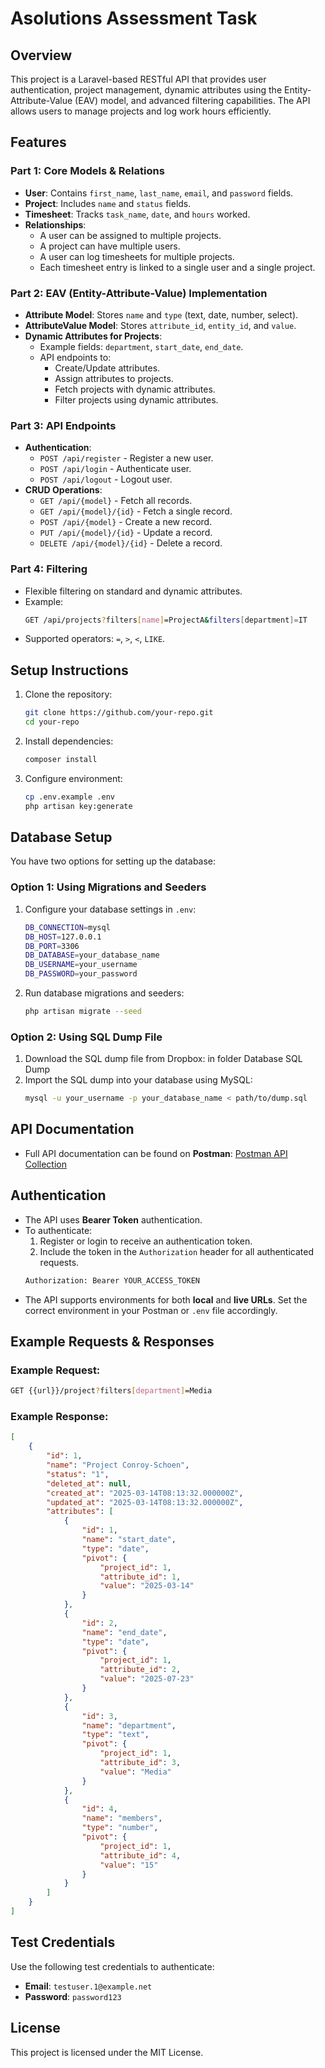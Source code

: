 # Asolutions Assessment Task

## Overview
This project is a Laravel-based RESTful API that provides user authentication, project management, dynamic attributes using the Entity-Attribute-Value (EAV) model, and advanced filtering capabilities. The API allows users to manage projects and log work hours efficiently.

## Features
### Part 1: Core Models & Relations
- **User**: Contains `first_name`, `last_name`, `email`, and `password` fields.
- **Project**: Includes `name` and `status` fields.
- **Timesheet**: Tracks `task_name`, `date`, and `hours` worked.
- **Relationships**:
  - A user can be assigned to multiple projects.
  - A project can have multiple users.
  - A user can log timesheets for multiple projects.
  - Each timesheet entry is linked to a single user and a single project.

### Part 2: EAV (Entity-Attribute-Value) Implementation
- **Attribute Model**: Stores `name` and `type` (text, date, number, select).
- **AttributeValue Model**: Stores `attribute_id`, `entity_id`, and `value`.
- **Dynamic Attributes for Projects**:
  - Example fields: `department`, `start_date`, `end_date`.
  - API endpoints to:
    - Create/Update attributes.
    - Assign attributes to projects.
    - Fetch projects with dynamic attributes.
    - Filter projects using dynamic attributes.

### Part 3: API Endpoints
- **Authentication**:
  - `POST /api/register` - Register a new user.
  - `POST /api/login` - Authenticate user.
  - `POST /api/logout` - Logout user.
- **CRUD Operations**:
  - `GET /api/{model}` - Fetch all records.
  - `GET /api/{model}/{id}` - Fetch a single record.
  - `POST /api/{model}` - Create a new record.
  - `PUT /api/{model}/{id}` - Update a record.
  - `DELETE /api/{model}/{id}` - Delete a record.

### Part 4: Filtering
- Flexible filtering on standard and dynamic attributes.
- Example:
  ```sh
  GET /api/projects?filters[name]=ProjectA&filters[department]=IT
  ```
- Supported operators: `=`, `>`, `<`, `LIKE`.

## Setup Instructions
1. Clone the repository:
   ```sh
   git clone https://github.com/your-repo.git
   cd your-repo
   ```
2. Install dependencies:
   ```sh
   composer install
   ```
3. Configure environment:
   ```sh
   cp .env.example .env
   php artisan key:generate
   ```

## Database Setup
You have two options for setting up the database:

### Option 1: Using Migrations and Seeders
1. Configure your database settings in `.env`:
   ```sh
   DB_CONNECTION=mysql
   DB_HOST=127.0.0.1
   DB_PORT=3306
   DB_DATABASE=your_database_name
   DB_USERNAME=your_username
   DB_PASSWORD=your_password
   ```
2. Run database migrations and seeders:
   ```sh
   php artisan migrate --seed
   ```

### Option 2: Using SQL Dump File
1. Download the SQL dump file from Dropbox:
   in folder Database SQL Dump
2. Import the SQL dump into your database using MySQL:
   ```sh
   mysql -u your_username -p your_database_name < path/to/dump.sql
   ```

## API Documentation
- Full API documentation can be found on **Postman**: [Postman API Collection](https://www.postman.com/bold-moon-385171/workspace/a-solution-project-api/request/17206824-7a21b970-d789-48b0-910c-6698cdda3cd7?action=share&creator=17206824&ctx=documentation&active-environment=17206824-fe66bc67-d2ec-49f4-b94e-2f2fd3d60b59)

## Authentication
- The API uses **Bearer Token** authentication.
- To authenticate:
  1. Register or login to receive an authentication token.
  2. Include the token in the `Authorization` header for all authenticated requests.
  ```sh
  Authorization: Bearer YOUR_ACCESS_TOKEN
  ```
- The API supports environments for both **local** and **live URLs**. Set the correct environment in your Postman or `.env` file accordingly.

## Example Requests & Responses
### Example Request:
```sh
GET {{url}}/project?filters[department]=Media
```
### Example Response:
```json
[
    {
        "id": 1,
        "name": "Project Conroy-Schoen",
        "status": "1",
        "deleted_at": null,
        "created_at": "2025-03-14T08:13:32.000000Z",
        "updated_at": "2025-03-14T08:13:32.000000Z",
        "attributes": [
            {
                "id": 1,
                "name": "start_date",
                "type": "date",
                "pivot": {
                    "project_id": 1,
                    "attribute_id": 1,
                    "value": "2025-03-14"
                }
            },
            {
                "id": 2,
                "name": "end_date",
                "type": "date",
                "pivot": {
                    "project_id": 1,
                    "attribute_id": 2,
                    "value": "2025-07-23"
                }
            },
            {
                "id": 3,
                "name": "department",
                "type": "text",
                "pivot": {
                    "project_id": 1,
                    "attribute_id": 3,
                    "value": "Media"
                }
            },
            {
                "id": 4,
                "name": "members",
                "type": "number",
                "pivot": {
                    "project_id": 1,
                    "attribute_id": 4,
                    "value": "15"
                }
            }
        ]
    }
]
```

## Test Credentials
Use the following test credentials to authenticate:
- **Email**: `testuser.1@example.net`
- **Password**: `password123`

## License
This project is licensed under the MIT License.

